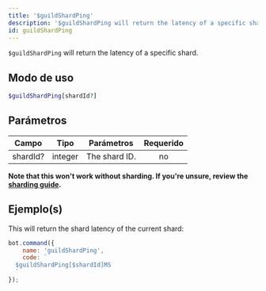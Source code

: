 ```yaml
---
title: '$guildShardPing'
description: '$guildShardPing will return the latency of a specific shard.'
id: guildShardPing
---
```


`$guildShardPing` will return the latency of a specific shard.

## Modo de uso

```php
$guildShardPing[shardId?]
```

## Parámetros

| Campo    | Tipo    | Parámetros    | Requerido |
| -------- | ------- | ------------- |:---------:|
| shardId? | integer | The shard ID. |    no     |

**Note that this won't work without sharding. If you're unsure, review the [sharding guide](../../guides/client/6sharding.md).**

## Ejemplo(s)

This will return the shard latency of the current shard:

```javascript
bot.command({
    name: 'guildShardPing',
    code: `
  $guildShardPing[$shardId]MS
  `
});
```
